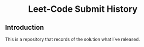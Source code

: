 <h1 style="text-align: center;">
    Leet-Code Submit History
</h1>

## Introduction

This is a repository that records of the solution what I`ve released.
